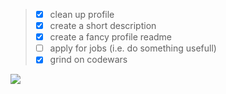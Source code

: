 > - [x] clean up profile
> - [x] create a short description
> - [x] create a fancy profile readme
> - [ ] apply for jobs (i.e. do something usefull)
> - [x] grind on codewars

[<img src="https://www.codewars.com/users/SebiBasti/badges/small">](https://www.codewars.com/users/SebiBasti)

<!--
**SebiBasti/SebiBasti** is a ✨ _special_ ✨ repository because its `README.md` (this file) appears on your GitHub profile.

Here are some ideas to get you started:

- 🔭 I’m currently working on ...
- 🌱 I’m currently learning ...
- 👯 I’m looking to collaborate on ...
- 🤔 I’m looking for help with ...
- 💬 Ask me about ...
- 📫 How to reach me: ...
- 😄 Pronouns: ...
- ⚡ Fun fact: ...
-->

